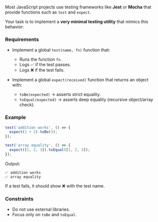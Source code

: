 Most JavaScript projects use testing frameworks like **Jest** or **Mocha** that provide functions such as `test` and `expect`.

Your task is to implement a **very minimal testing utility** that mimics this behavior:

### Requirements

* Implement a global `test(name, fn)` function that:

  * Runs the function `fn`.
  * Logs ✅ if the test passes.
  * Logs ❌ if the test fails.
* Implement a global `expect(received)` function that returns an object with:

  * `toBe(expected)` → asserts strict equality.
  * `toEqual(expected)` → asserts deep equality (recursive object/array check).

### Example

```js
test('addition works', () => {
  expect(1 + 2).toBe(3);
});

test('array equality', () => {
  expect([1, 2, 3]).toEqual([1, 2, 3]);
});
```

Output:

```
✅ addition works
✅ array equality
```

If a test fails, it should show ❌ with the test name.

### Constraints

* Do not use external libraries.
* Focus only on `toBe` and `toEqual`.
